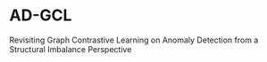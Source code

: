 # AD-GCL
Revisiting Graph Contrastive Learning on Anomaly Detection from a Structural Imbalance Perspective
